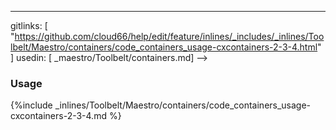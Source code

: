 ---
gitlinks: [ "https://github.com/cloud66/help/edit/feature/inlines/_includes/_inlines/Toolbelt/Maestro/containers/code_containers_usage-cxcontainers-2-3-4.html" ]
 usedin: [ _maestro/Toolbelt/containers.md] -->


### Usage



{%include _inlines/Toolbelt/Maestro/containers/code_containers_usage-cxcontainers-2-3-4.md %}


